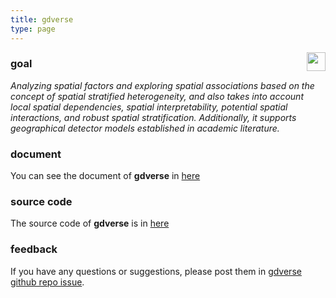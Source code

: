 ```yaml
---
title: gdverse
type: page
---
```


<img src="https://spatlyu.github.io/projects/projects-picture/gdverse.png" align="right" height="30"/>

### goal

*Analyzing spatial factors and exploring spatial associations based on the concept of spatial stratified heterogeneity, and also takes into account local spatial dependencies, spatial interpretability, potential spatial interactions, and robust spatial stratification. Additionally, it supports geographical detector models established in academic literature.*

### document

You can see the document of **gdverse** in [here](https://stscl.github.io/gdverse/)

### source code

The source code of **gdverse** is in [here](https://github.com/stscl/gdverse/)

### feedback

If you have any questions or suggestions, please post them in [gdverse github repo issue](https://github.com/stscl/gdverse/issues).

